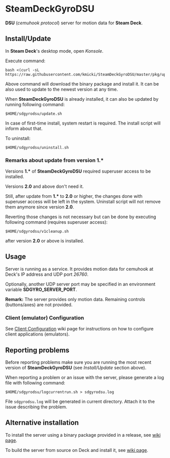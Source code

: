 # SteamDeckGyroDSU
**DSU** (*cemuhook protocol*) server for motion data for **Steam Deck**.

## Install/Update

In **Steam Deck**'s desktop mode, open *Konsole*.

Execute command:

    bash <(curl -sL https://raw.githubusercontent.com/kmicki/SteamDeckGyroDSU/master/pkg/update.sh)
    
Above command will download the binary package and install it. It can be also used to update to the newest version at any time.

When **SteamDeckGyroDSU** is already installed, it can also be updated by running following command:

    $HOME/sdgyrodsu/update.sh

In case of first-time install, system restart is required. The install script will inform about that.

To uninstall:

    $HOME/sdgyrodsu/uninstall.sh

### Remarks about update from version 1.*

Versions **1.\*** of **SteamDeckGyroDSU** required superuser access to be installed.

Versions **2.0** and above don't need it.

Still, after update from **1.\*** to **2.0** or higher, the changes done with superuser access will be left in the system.
Uninstall script will not remove them anymore since version **2.0**.

Reverting those changes is not necessary but can be done by executing following command (requires superuser access):

    $HOME/sdgyrodsu/v1cleanup.sh

after version **2.0** or above is installed.
    
## Usage

Server is running as a service. It provides motion data for cemuhook at Deck's IP address and UDP port *26760*.

Optionally, another UDP server port may be specified in an environment variable **SDGYRO_SERVER_PORT**.

**Remark:** The server provides only motion data. Remaining controls (buttons/axes) are not provided.

### Client (emulator) Configuration

See [Client Configuration](https://github.com/kmicki/SteamDeckGyroDSU/wiki/Client-Configuration) wiki page for instructions on how to configure client applications (emulators).

## Reporting problems

Before reporting problems make sure you are running the most recent version of **SteamDeckGyroDSU** (see *Install/Update* section above).

When reporting a problem or an issue with the server, please generate a log file with following command:

    $HOME/sdgyrodsu/logcurrentrun.sh > sdgyrodsu.log
    
File `sdgyrodsu.log` will be generated in current directory. Attach it to the issue describing the problem.

## Alternative installation

To install the server using a binary package provided in a release, see [wiki page](https://github.com/kmicki/SteamDeckGyroDSU/wiki/Alternative-installation-instructions).

To build the server from source on Deck and install it, see [wiki page](https://github.com/kmicki/SteamDeckGyroDSU/wiki/Build-and-install-from-source).
